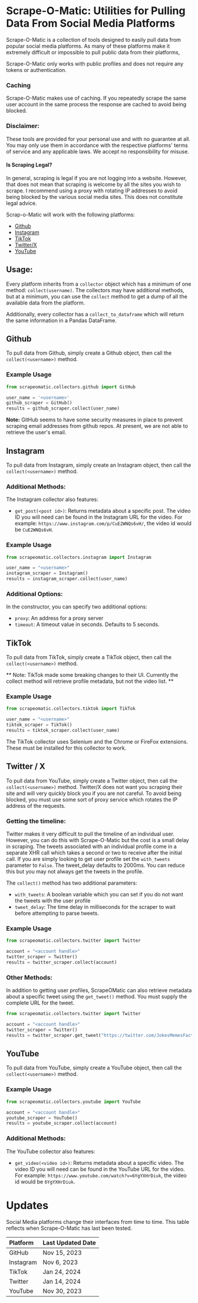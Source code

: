 # Scrape-O-Matic: Utilities for Pulling Data From Social Media Platforms

Scrape-O-Matic is a collection of tools designed to easily pull data from popular social media platforms. As many of these platforms make it extremely difficult or impossible to pull public data from their platforms, 

Scrape-O-Matic only works with public profiles and does not require any tokens or authentication.

### Caching
Scrape-O-Matic makes use of caching.  If you repeatedly scrape the same user account in the same process the response are cached to avoid being blocked.

### Disclaimer:
These tools are provided for your personal use and with no guarantee at all.  You may only use them in accordance with the respective platforms' terms of service and any applicable laws.  We accept no responsibility for misuse.  

#### Is Scraping Legal?
In general, scraping is legal if you are not logging into a website.  However, that does not mean that scraping is welcome by all the sites you wish to scrape.  I recommend using a proxy with rotating IP addresses to avoid being blocked by the various social media sites.  This does not constitute legal advice.

Scrap-o-Matic will work with the following platforms:

* [Github](#github)
* [Instagram](#instagram)
* [TikTok](#tiktok)
* [Twitter/X](#twitter--x)
* [YouTube](#youtube)

## Usage:
Every platform inherits from a `collector` object which has a minimum of one method: `collect(username)`.  The collectors may have additional methods, but at a minimum, you can use the `collect` method to get a dump of all the available data from the platform.

Additionally, every collector has a `collect_to_dataframe` which will return the same information in a Pandas DataFrame.

## Github
To pull data from Github, simply create a Github object, then call the `collect(<username>)` method.

### Example Usage

```python
from scrapeomatic.collectors.github import GitHub

user_name = '<username>'
github_scraper = GitHub()
results = github_scraper.collect(user_name)
```

**Note:**  GitHub seems to have some security measures in place to prevent scraping email addresses from github repos. At present, we are not able to retrieve the user's email.


## Instagram
To pull data from Instagram, simply create an Instagram object, then call the `collect(<username>)` method.

### Additional Methods:
The Instagram collector also features:

* `get_post(<post id>)`:  Returns metadata about a specific post.  The video ID you will need can be found in the Instagram URL for the video. For example: `https://www.instagram.com/p/CuE2WNQs6vH/`, the video id would be `CuE2WNQs6vH`.

### Example Usage

```python
from scrapeomatic.collectors.instagram import Instagram

user_name = "<username>"
instagram_scraper = Instagram()
results = instagram_scraper.collect(user_name)
```

### Additional Options:
In the constructor, you can specify two additional options:

* `proxy`: An address for a proxy server
* `timeout`:  A timeout value in seconds.  Defaults to 5 seconds.

## TikTok
To pull data from TikTok, simply create a TikTok object, then call the `collect(<username>)` method.

** Note:  TikTok made some breaking changes to their UI.  Currently the collect method will retrieve profile metadata, but not the video list. ** 

### Example Usage

```python
from scrapeomatic.collectors.tiktok import TikTok

user_name = "<username>"
tiktok_scraper = TikTok()
results = tiktok_scraper.collect(user_name)
```

The TikTok collector uses Selenium and the Chrome or FireFox extensions.  These must be installed for this collector to work.

## Twitter / X
To pull data from YouTube, simply create a Twitter object, then call the `collect(<username>)` method.  Twitter/X does not want you scraping their site and will very quickly block you if you are not careful.  To avoid being blocked, you must use some sort of proxy service which rotates the IP address of the requests.


### Getting the timeline:
Twitter makes it very difficult to pull the timeline of an individual user. However, you can do this with Scrape-O-Matic but the cost is a small delay in scraping.  The tweets associated with an individual profile come in a separate XHR call which takes a second or two to receive after the initial call.  If you are simply looking to get user profile set the `with_tweets` parameter to `False`.  The tweet_delay defaults to 2000ms.  You can reduce this but you may not always get the tweets in the profile.

The `collect()` method has two additional parameters:
* `with_tweets`:  A boolean variable which you can set if you do not want the tweets with the user profile
* `tweet_delay`:  The time delay in milliseconds for the scraper to wait before attempting to parse tweets.

### Example Usage

```python
from scrapeomatic.collectors.twitter import Twitter

account = "<account handle>"
twitter_scraper = Twitter()
results = twitter_scraper.collect(account)
```
### Other Methods:
In addition to getting user profiles, ScrapeOMatic can also retrieve metadata about a specific tweet using the `get_tweet()` method.  You must supply the complete URL for the tweet.

```python
from scrapeomatic.collectors.twitter import Twitter

account = "<account handle>"
twitter_scraper = Twitter()
results = twitter_scraper.get_tweet("https://twitter.com/JokesMemesFacts/status/1187906420248846342")

```

## YouTube
To pull data from YouTube, simply create a YouTube object, then call the `collect(<username>)` method.

### Example Usage

```python
from scrapeomatic.collectors.youtube import YouTube

account = "<account handle>"
youtube_scraper = YouTube()
results = youtube_scraper.collect(account)
```

### Additional Methods:
The YouTube collector also features:

* `get_video(<video id>)`:  Returns metadata about a specific video.  The video ID you will need can be found in the YouTube URL for the video. For example: `https://www.youtube.com/watch?v=6YgYXHrDiuk`, the video id would be `6YgYXHrDiuk`.

# Updates
Social Media platforms change their interfaces from time to time.  This table reflects when Scrape-O-Matic has last been tested.

| Platform | Last Updated Date |
|:---------|:------------------|
| GitHub | Nov 15, 2023      |
| Instagram | Nov 6, 2023       |
| TikTok | Jan 24, 2024      | 
| Twitter | Jan 14, 2024      |
| YouTube | Nov 30, 2023      |

